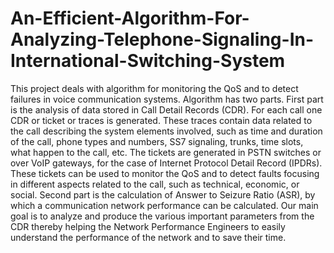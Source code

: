 An-Efficient-Algorithm-For-Analyzing-Telephone-Signaling-In-International-Switching-System
==========================================================================================

This project deals with algorithm for monitoring the QoS and to detect failures in voice communication systems. Algorithm has two parts. First part is the analysis of data stored in Call Detail Records (CDR). For each call one CDR or ticket or traces is generated. These traces contain data related to the call describing the system elements involved, such as time and duration of the call, phone types and numbers, SS7 signaling, trunks, time slots, what happen to the call, etc. The tickets are generated in PSTN switches or over VoIP gateways, for the case of Internet Protocol Detail Record (IPDRs). These tickets can be used to monitor the QoS and to detect faults focusing in different aspects related to the call, such as technical, economic, or social. Second part is the calculation of Answer to Seizure Ratio (ASR), by which a communication network performance can be calculated. Our main goal is to analyze and produce the various important parameters from the CDR thereby helping the Network Performance Engineers to easily understand the performance of the network and to save their time.
